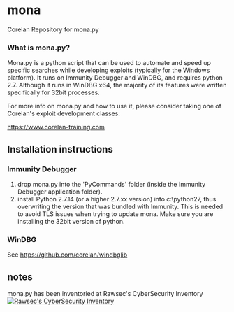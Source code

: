 mona
====

Corelan Repository for mona.py

### What is mona.py?

Mona.py is a python script that can be used to automate and speed up specific searches while developing exploits (typically for the Windows platform).
It runs on Immunity Debugger and WinDBG, and requires python 2.7.
Although it runs in WinDBG x64, the majority of its features were written specifically for 32bit processes.

For more info on mona.py and how to use it, please consider taking one of Corelan's exploit development classes:

https://www.corelan-training.com



Installation instructions
-------------------------

### Immunity Debugger
1. drop mona.py into the 'PyCommands' folder (inside the Immunity Debugger application folder).
2. install Python 2.7.14 (or a higher 2.7.xx version) into c:\python27, thus overwriting the version that was bundled with Immunity. This is needed to avoid TLS issues when trying to update mona.  Make sure you are installing the 32bit version of python.

### WinDBG
See https://github.com/corelan/windbglib



notes
-----

mona.py has been inventoried at Rawsec's CyberSecurity Inventory
[![Rawsec's CyberSecurity Inventory](https://inventory.raw.pm/img/badges/Rawsec-inventoried-FF5050_plastic.svg)](https://inventory.raw.pm/)
